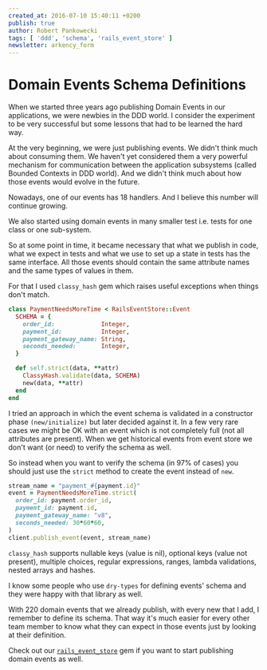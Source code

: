 ```yaml
---
created_at: 2016-07-10 15:40:11 +0200
publish: true
author: Robert Pankowecki
tags: [ 'ddd', 'schema', 'rails_event_store' ]
newsletter: arkency_form
---
```


# Domain Events Schema Definitions

When we started three years ago publishing Domain Events
in our applications, we were newbies in
the DDD world. I consider the experiment to be
very successful but some lessons that had to
be learned the hard way.

<!-- more -->

At the very beginning, we were just publishing events.
We didn't think much about consuming them.
We haven't yet considered them a very powerful
mechanism for communication between the application
subsystems (called Bounded Contexts in DDD world).
And we didn't think much about how those events
would evolve in the future.

Nowadays, one of our events has 18 handlers. And I believe
this number will continue growing.

We also started using domain events in many smaller
test i.e. tests for one class or one sub-system.

So at some point in time, it became necessary that what
we publish in code, what we expect in tests and what
we use to set up a state in tests has the same interface.
All those events should contain the same attribute names
and the same types of values in them.

For that I used `classy_hash` gem which raises
useful exceptions when things don't match.

```ruby
class PaymentNeedsMoreTime < RailsEventStore::Event
  SCHEMA = {
    order_id:             Integer,
    payment_id:           Integer,
    payment_gateway_name: String,
    seconds_needed:       Integer,
  }

  def self.strict(data, **attr)
    ClassyHash.validate(data, SCHEMA)
    new(data, **attr)
  end
end
```

I tried an approach in which the event schema is validated
in a constructor phase `(new/initialize)` but later decided against
it. In a few very rare cases we might be OK with an event
which is not completely full (not all attributes are present).
When we get historical events
from event store we don't want (or need) to verify the schema as well.

So instead when you want to verify the schema (in 97% of cases)
you should just use the `strict` method to create the event
instead of `new`.

```ruby
stream_name = "payment_#{payment.id}"
event = PaymentNeedsMoreTime.strict(
  order_id: payment.order_id,
  payment_id: payment.id,
  payment_gateway_name: "v8",
  seconds_needed: 30*60*60,
)
client.publish_event(event, stream_name)
```

`classy_hash` supports nullable keys (value is nil), optional keys (value not present),
multiple choices, regular expressions, ranges, lambda validations, nested arrays and hashes.

I know some people who use `dry-types` for defining events' schema
and they were happy with that library as well.

With 220 domain events that we already publish, with every new
that I add, I remember to define its schema. That way it's much
easier for every other team member to know what they can expect
in those events just by looking at their definition.

Check out our [`rails_event_store`](http://railseventstore.arkency.com)
gem if you want to start publishing domain events as well.
